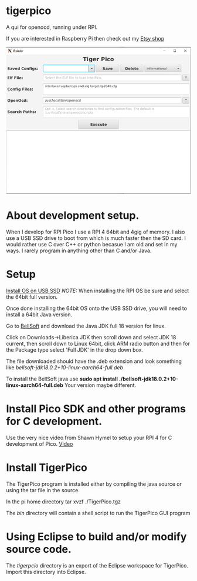 # tigerpico
A qui for openocd, running under RPI.

If you are interested in Raspberry Pi then check out my [Etsy shop](https://www.etsy.com/shop/TigerLuckyCreations?ref=shop_sugg_market)

![alt text](/images/tigerpico.png?raw=true)

# About development setup.

When I develop for RPI Pico I use a RPI 4 64bit and 4gig of memory.  I also use a USB SSD drive
to boot from which is much faster then the SD card. I would rather use C over C++ or python becasue I
am old and set in my ways.  I rarely program in anything other than C and/or Java.

# Setup

[Install OS on USB SSD](https://linuxhint.com/how_to_boot_raspberry_pi_4_from_usb_ssd/)
*NOTE:* When installing the RPI OS be sure and select the 64bit full version.

Once done installing the 64bit OS onto the USB SSD drive, you will need to install a 64bit Java version.

Go to [BellSoft](https://bell-sw.com/) and download the Java JDK full 18 version for linux.

Click on Downloads->Liberica JDK then scroll down and select JDK 18 current, then scroll down to
Linux 64bit, click ARM radio button and then for the Package type select 'Full JDK' in the drop down box.

The file downloaded should have the .deb extension and look something like
*bellsoft-jdk18.0.2+10-linux-aarch64-full.deb*

To install the BellSoft java use **sudo apt install ./bellsoft-jdk18.0.2+10-linux-aarch64-full.deb**
Your version maybe different.

# Install Pico SDK and other programs for C development.

Use the very nice video from Shawn Hymel to setup your RPI 4 for C development of Pico.
[Video](https://www.youtube.com/watch?v=B5rQSoOmR5w)

# Install TigerPico

The TigerPico program is installed either by compiling the java source or using the tar file in the source.

In the pi home directory
	tar xvzf ./TigerPico.tgz

The *bin* directory will contain a shell script to run the TigerPico GUI program

# Using Eclipse to build and/or modify source code.

The *tigerpcio* directory is an export of the Eclipse workspace for TigerPico. Import this directory into
Eclipse.
